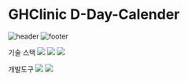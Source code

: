 # GHClinic D-Day-Calender
![header](https://capsule-render.vercel.app/api?type=venom&color=auto&height=300&section=header&text=Noh%20Seung%20Jun&fontSize=90&rotate=-12)
![footer](https://capsule-render.vercel.app/api?type=waving&color=auto&height=90&section=footer)


기술 스택
<img src="https://img.shields.io/badge/JavaScript-092E20?style=flat&logo=JavaScript&logoColor=#F7DF1E"/>
<img src="https://img.shields.io/badge/HTML-092E20?style=flat&logo=HTML5&logoColor=#E34F26"/>
<img src="https://img.shields.io/badge/CSS-092E20?style=flat&logo=CSS&logoColor=#663399"/>

개발도구
<img src="https://img.shields.io/badge/VSCode-092E20?style=flat&logo=VSCode&logoColor=#F05032"/>
<img src="https://img.shields.io/badge/Netlify-092E20?style=flat&logo=Netlify&logoColor=#00C7B7"/>

